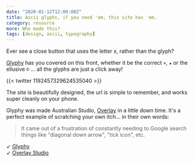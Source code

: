 ```yaml
---
date: "2020-01-12T12:00:00Z"
title: Ascii glyphs, if you need 'em, this site has 'em.
category: resource
more: Who made this?
tags: [design, ascii, typography]
---
```


Ever see a close button that uses the letter x, rather than the glyph? 

[Glyphy](https://www.glyphy.io/) has you covered on this front, whether it be the correct `×`, `★` or the ellusive `©` ... all the glyphs are just a click away!

{{< twitter 1192457329624535040 >}}

The site is beautifully designed, the url is simple to remember, and works super cleanly on your phone. 

<!--more-->

Glyphy was made Australian Studio, [Overlay](https://www.overlay.studio/) in a little down time. It's a perfect example of scratching your own itch... in their own words:

> It came out of a frustration of constantly needing to Google search things like "diagonal down arrow", "tick icon", etc.


➶ [Glyphy](https://www.glyphy.io/)  
➶ [Overlay Studio](https://www.overlay.studio/)